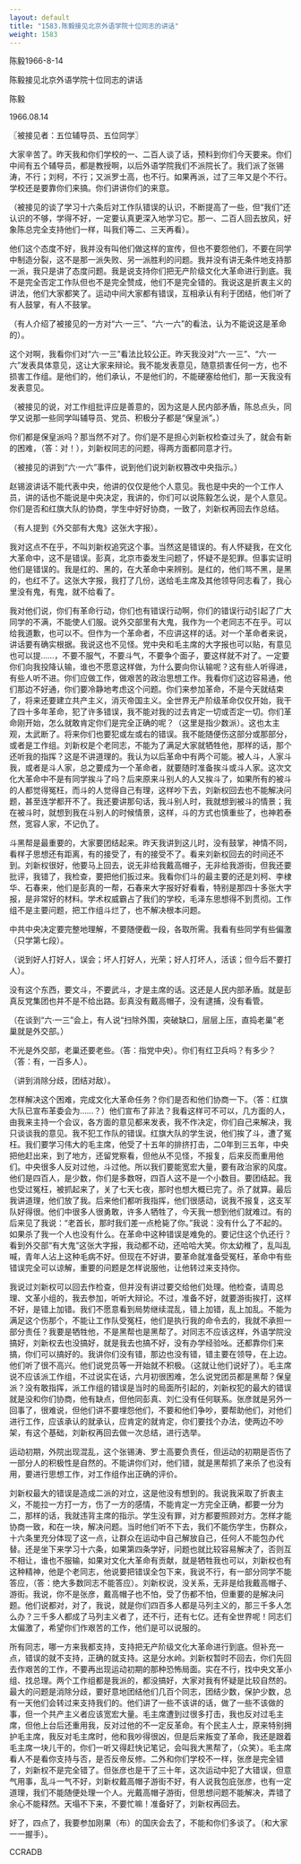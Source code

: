 ```yaml
---
layout: default
title: "1583.陈毅接见北京外语学院十位同志的讲话"
weight: 1583
---
```


陈毅1966-8-14

陈毅接见北京外语学院十位同志的讲话

陈毅

1966.08.14

〖被接见者：五位辅导员、五位同学〗

大家辛苦了。昨天我和你们学校的一、二百人谈了话，预料到你们今天要来。你们中间有五个辅导员，都是教授啊，以后外语学院我们不派院长了。我们派了张锡涛，不行；刘柯，不行；又派罗士高，也不行。如果再派，过了三年又是个不行。学校还是要靠你们来搞。你们讲讲你们的来意。

（被接见的谈了学习十六条后对工作队错误的认识，不断提高了一些，但“我们”还认识的不够，学得不好，一定要认真更深入地学习它。那一、二百人回去放风，好象陈总完全支持他们一样，叫我们等二、三天再看）。

他们这个态度不好，我并没有叫他们做这样的宣传，但也不要怨他们，不要在同学中制造分裂，这不是那一派失败、另一派胜利的问题。我并没有讲无条件地支持那一派，我只是讲了态度问题。我是说支持你们把无产阶级文化大革命进行到底。我不是完全否定工作队但也不是完全赞成，他们不是完全错的。我说这是折衷主义的讲法，他们大家都笑了。运动中间大家都有错误，互相承认有利于团结，他们听了有人鼓掌，有人不鼓掌。

（有人介绍了被接见的一方对“六·一三”、“六·一六”的看法，认为不能说这是革命的）。

这个对啊，我看你们对“六·一三”看法比较公正。昨天我没对“六·一三”、“六·一六”发表具体意见，这让大家来辩论。我不能发表意见，随意损害任何一方，也不损害工作组。是他们的，他们承认，不是他们的，不能硬塞给他们，那一天我没有发表意见。

（被接见的说，对工作组批评应是善意的，因为这是人民内部矛盾，陈总点头，同学又说那一些同学叫辅导员、党员、积极分子都是“保皇派”。）

你们都是保皇派吗？那当然不对了。你们是不是担心刘新权检查过头了，就会有新的困难，（答：对！），刘新权同志的问题，得两方面都同意才行。

（被接见的讲到“六·一六”事件，说到他们说刘新权篡改中央指示。）

赵锡波讲话不能代表中央，他讲的仅仅是他个人意见。我也是中央的一个工作人员，讲的话也不能说是中央决定，我讲的，你们可以说陈毅怎么说，是个人意见。你们是否和红旗大队的协商，学生中好好协商，一致了，刘新权再回去作总结。

（有人提到《外交部有大鬼》这张大字报）。

我对这点不在乎，不叫刘新权追究这个事。当然这是错误的。有人怀疑我，在文化大革命中，这不是错误。彭真，北京市委发生问题了，怀疑不是犯罪。但事实证明他们是错误的。我是红的、黑的，在大革命中来辨别。是红的，他们骂不黑，是黑的，也红不了。这张大字报，我打了几份，送给毛主席及其他领导同志看了，我心里没有鬼，有鬼，就不给看了。

我对他们说，你们有革命行动，你们也有错误行动啊，你们的错误行动引起了广大同学的不满，不能使人们服。说外交部里有大鬼，我作为一个老同志不在乎。可以给我道歉，也可以不。但作为一个革命者，不应讲这样的话。对一个革命者来说，讲话要有确实根据。我说这也不见怪。党中央和毛主席的大字报也可以贴，有意见也可以提……，不要不服气，不要斗气，不要争个面子，要这样就不对了。一定要你们向我投降认输，谁也不愿意这样做，为什么要向你认输呢？这有些人听得进，有些人听不进。你们应做工作，做艰苦的政治思想工作。我看你们这边容易通，他们那边不好通，你们要冷静地考虑这个问题。你们来参加革命，不是今天就结束了，将来还要建立共产主义，消灭帝国主义。全世界无产阶级革命仅仅开始，我干了四十多年革命，犯了许多错误，我不能对我的过去肯定一切或否定一切。你们革命刚开始，怎么就敢肯定你们是完全正确的呢？（这里是指少数派）。这也太主观，太武断了。将来你们也要犯或左或右的错误。我不能随便伤这部分或那部分，或者是工作组。刘新权是个老同志，不能为了满足大家就牺牲他，那样的话，那个还听我的指挥？这是不讲道理的。我认为以后革命中有两个可能。被人斗，人家斗我，或者是斗人家，总之要成为一个革命者，就要随时准备挨斗或斗人家。这次文化大革命中不是有同学挨斗了吗？后来原来斗别人的人又挨斗了，如果所有的被斗的人都觉得冤枉，而斗的人觉得自己有理，这样吵下去，刘新权回去也不能解决问题，甚至连学都开不了。我还要讲那句话，我斗别人时，我就想到被斗的情景；我在被斗时，就想到我在斗别人的时候情景，这样，斗的方式也慎重些了，也神若泰然，宽容人家，不记仇了。

斗黑帮是最重要的，大家要团结起来。昨天我讲到这儿时，没有鼓掌，神情不同，看样子思想还有距离，有的接受了，有的接受不了。看来刘新权回去的时间还不到。刘新权很好，他要马上回去，说无非给我戴高帽子，无非给我游街，但我还要批评，我错了，我检查，要把他们扳过来。我看你们斗的最主要的还是刘柯、李棣华、石春来，他们是彭真的一帮，石春来大字报好好看看，特别是那四十多张大字报，是非常好的材料。学术权威霸占了我们的学校，毛泽东思想得不到贯彻。工作组不是主要问题，把工作组斗烂了，也不解决根本问题。

中共中央决定要完整地理解，不要随便截一段，各取所需。我看有些同学有些偏激（只学第七段）。

（说到好人打好人，误会；坏人打好人，光荣；好人打坏人，活该；但今后不要打人）。

没有这个东西，要文斗，不要武斗，才是主席的话。这还是人民内部矛盾。就是彭真反党集团也并不是不给出路。彭真没有戴高帽子，没有逮捕，没有看管。

（在谈到“六·一三”会上，有人说“扫除外围，突破缺口，层层上压，直捣老巢”老巢就是外交部。）

不光是外交部，老巢还要老些。（答：指党中央）。你们有红卫兵吗？有多少？（答：有，一百多人）。

（讲到消除分歧，团结对敌）。

怎样解决这个困难，完成文化大革命任务？你们是否和他们协商一下。（答：红旗大队已宣布革委会为……？）他们宣布了非法？我看这样可不可以，几方面的人，由我来主持一个会议，各方面的意见都来发表，我不作决定，你们自己来解决，我只谈谈我的意见。我不犯工作队的错误。红旗大队的学生说，他们挨了斗，遭了冤枉。我们要学习伟大的毛主席，他受了十五年的排挤打击，二0年到三五年，中央把他赶出来，到了地方，还留党察看，但他从不见怪，不报复，后来反而重用他们。中央很多人反对过他，斗过他。所以我们要能宽宏大量，要有政治家的风度。他们是四百人，是少数，你们是多数呀，四百人这不是一个小数目。要团结起。我也受过冤枉，被抓起来了，关了七天七夜，那时也想大概已完了。杀了就算。最后我讲道理，他们放了我。后来他们都听我指挥，他们很感动，说我不报复，这支军队好得很。他们中很多人很勇敢，许多人牺牲了，今天我一想到他们就难过。有的后来见了我说：“老首长，那时我们差一点枪毙了你。”我说：没有什么了不起的。如果杀了我一个人也没有什么。在革命中这种错误是难免的。要记住这个仇还行？看到外交部“有大鬼”这张大字报，我动都不动，还哈哈大笑。你太幼稚了，乱叫乱喊，青年人沾上这种毛病不好。但现在不好讲，要革命就准备受冤枉，革命中有些错误完全可以谅解，重要的问题是怎样说服他，让他转过来支持你。

我说过刘新权可以回去作检查，但并没有讲过要交给他们处理。他检查，请周总理、文革小组的，我去参加，听听大辩论。不过，准备不好，就要游街挨打，这样不好，是错上加错。我们不愿意看到局势继续混乱，错上加错，乱上加乱。不能为满足这个伤那个，不能让工作队受冤枉，他们是执行我的命令去的，我就不承担一部分责任？我要是牺牲他，不是黑帮也是黑帮了。对同志不应该这样，外语学院没搞好，刘新权去也没搞好，就是我去也搞不好，没有办学经验吆。还都靠你们来搞，你们可以搞好的。我讲你们没有错，那边也没有错，错主要在领导，在上边。他们听了很不高兴。他们说党员等一开始就不积极。（这就让他们说好了）。毛主席说不应该派工作组，不过说实在话，六月初很困难，怎么说党团员都是黑帮？保皇派？没有敢指挥，派工作组的错误是当时的局面所引起的，刘新权犯的最大的错误就是没和你们协商，他有缺点，但他同彭真、刘仁没有任何联系。张彦就是另外一回事了，很难说，但他们讲不要埋怨他们，不要和他们争吵，要帮助他们，对他们进行工作，应该承认的就承认，应肯定的就肯定，你们要找个办法，使两边不吵架，有这个基础，刘新权再回去做一次总结，进行选举。

运动初期，外院出现混乱，这个张锡涛、罗士高要负责任，但运动的初期是否伤了一部分人的积极性是自然的。不能讲你们对，他们错，就是黑帮抓了来杀了也没有用，要进行思想工作，对工作组作出正确的评价。

刘新权最大的错误是造成二派的对立，这是他没有想到的。我说我采取了折衷主义，不能拉一方打一方，伤了一方的感情，不能肯定一方完全正确，都要一分为二，那样的话，我就违背主席的指示。学生没有罪，对方都要照顾对方。怎样才能协商一致，和在一块，解决问题。当时他们听不下去，我们不能伤学生，伤群众，十六条里充分体现了这一点，让群众在运动中自己解放自己，任何人不能包办代替。还是坐下来学习十六条，如果第四条学好，问题也就比较容易解决了，否则互不相让，谁也不服输，如果对文化大革命有贡献，就是牺牲我也可以，刘新权也有这种精神，他是个老同志，他说要把错误全包下来，我说不行，有一部分同学不能答应，（答：绝大多数同志不能答应）。刘新权说，没关系，无非是给我戴高帽子、游街。我说，你不是张彦，戴高帽子也不怕，受了伤都不怕，但重要的是解决问题。他们说都对，对了，我说，就是你们四百多人都是马列主义的，那三千多人怎么办？三千多人都成了马列主义者了，还不行，还有七亿。还有全世界呢！同志们太偏激了，希望你们作艰苦的工作，他们是可以说服的。

所有同志，哪一方来我都支持，支持把无产阶级文化大革命进行到底。但补充一点，错误的就不支持，正确的就支持。这是分水岭。刘新权暂时不回去，你们先回去作艰苦的工作，不要再出现运动初期的那种恐怖局面。实在不行，找中央文革小组、找总理。两个工作组都是我派的，都没搞好，大家对我有怀疑是比较自然的。最大的问题是消除分歧，要好意地团结他们几百个同志，团结少数，保护少数，总有一天他们会转过来支持我们的。他们讲了一些不该讲的话，做了一些不该做的事，但一个共产主义者应该宽宏大量。毛主席遭到过很多打击，我也反对过毛主席，但他上台后还重用我，反对过他的不一定反革命。有个民主人士，原来特别拥护毛主席，我反对毛主席时，他和我吵得很凶，但是后来叛变了革命，我还是跟着毛主席一块儿干的，你们一听又得赶快记笔记，会叫我大黑帮了，（众笑）。毛主席看人不是看你支持与否，是否反帝反修。二外和你们学校不一样，张彦是完全错了，刘新权不是完全错了。但张彦也是干了三十年，这次运动中犯了大错误，但意气用事，乱斗一气不好，刘新权戴高帽子游街不好，有人说我包庇张彦，也有一定道理，我们不能随便处理一个人。光戴高帽子游街，但思想问题不能解决，弄错了余心不能释然。天塌不下来，不要忙嘛！准备好了，刘新权再回去。

好了，四点了，我要参加刚果（布）的国庆会去了，不能和你们多谈了。（和大家一一握手）。

CCRADB

